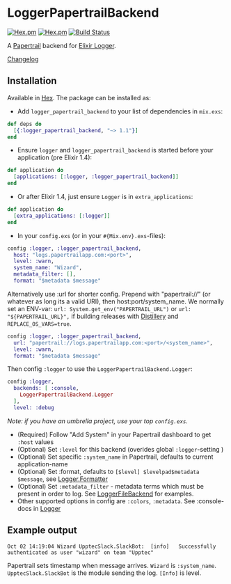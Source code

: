 # LoggerPapertrailBackend

[![Hex.pm](https://img.shields.io/hexpm/v/logger_papertrail_backend.svg?maxAge=2592000)](https://hex.pm/packages/logger_papertrail_backend)
[![Hex.pm](https://img.shields.io/hexpm/dt/logger_papertrail_backend.svg)](https://hex.pm/packages/logger_papertrail_backend)
[![Build Status](https://travis-ci.org/larskrantz/logger_papertrail_backend.svg?branch=master)](https://travis-ci.org/larskrantz/logger_papertrail_backend)

A [Papertrail](https://papertrailapp.com) backend for [Elixir Logger](http://elixir-lang.org/docs/stable/logger/Logger.html).

[Changelog](CHANGELOG.md)

## Installation

Available in [Hex](https://hex.pm/packages/logger_papertrail_backend). The package can be installed as:

* Add `logger_papertrail_backend` to your list of dependencies in `mix.exs`:

```elixir
def deps do
  [{:logger_papertrail_backend, "~> 1.1"}]
end
```

* Ensure `logger` and `logger_papertrail_backend` is started before your application (pre Elixir 1.4):

```elixir
def application do
  [applications: [:logger, :logger_papertrail_backend]]
end
```

* Or after Elixir 1.4, just ensure `Logger` is in `extra_applications`:

```elixir
def application do
  [extra_applications: [:logger]]
end
```

* In your `config.exs` (or in your `#{Mix.env}.exs`-files):

```elixir
config :logger, :logger_papertrail_backend,
  host: "logs.papertrailapp.com:<port>",
  level: :warn,
  system_name: "Wizard",
  metadata_filter: [],
  format: "$metadata $message"
```

  Alternatively use :url for shorter config.
  Prepend with "papertrail://" (or whatever as long its a valid URI), then host:port/system_name. We normally set an ENV-var: `url: System.get_env("PAPERTRAIL_URL")` or `url: "${PAPERTRAIL_URL}",` if building releases with [Distillery](https://github.com/bitwalker/distillery) and `REPLACE_OS_VARS=true`.

```elixir
config :logger, :logger_papertrail_backend,
  url: "papertrail://logs.papertrailapp.com:<port>/<system_name>",
  level: :warn,
  format: "$metadata $message"
```

  Then config `:logger` to use the `LoggerPapertrailBackend.Logger`:

```elixir
config :logger,
  backends: [ :console,
    LoggerPapertrailBackend.Logger
  ],
  level: :debug
```

  _Note: if you have an umbrella project, use your top `config.exs`._

* (Required) Follow "Add System" in your Papertrail dashboard to get `:host` values
* (Optional) Set `:level` for this backend (overides global `:logger`-setting )
* (Optional) Set specific `:system_name` in Papertrail, defaults to current application-name
* (Optional) Set :format, defaults to `[$level] $levelpad$metadata $message`, see [Logger.Formatter](https://hexdocs.pm/logger/Logger.Formatter.html#content)
* (Optional) Set `:metadata_filter` - metadata terms which must be present in order to log. See [LoggerFileBackend](https://github.com/onkel-dirtus/logger_file_backend#filtering-specific-metadata-terms) for examples.
* Other supported options in config are `:colors`, `:metadata`. See :console-docs in [Logger](https://hexdocs.pm/logger/Logger.html#module-console-backend)

## Example output

`Oct 02 14:19:04 Wizard UpptecSlack.SlackBot:  [info]   Successfully authenticated as user "wizard" on team "Upptec"`

Papertrail sets timestamp when message arrives. `Wizard` is `:system_name`. `UpptecSlack.SlackBot` is the module sending the log. `[Info]` is level.
